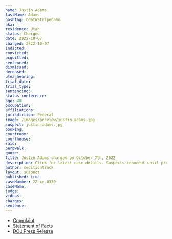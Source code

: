 ```yaml
---
name: Justin Adams
lastName: Adams
hashtag: CoatWStripeCamo
aka:
residence: Utah
status: Charged
date: 2022-10-07
charged: 2022-10-07
indicted:
convicted:
acquitted:
sentenced:
dismissed:
deceased:
plea_hearing:
trial_date:
trial_type:
sentencing:
status_conference:
age: 48
occupation:
affiliations:
jurisdiction: Federal
image: /images/preview/justin-adams.jpg
suspect: justin-adams.jpg
booking:
courtroom:
courthouse:
raid:
perpwalk:
quote:
title: Justin Adams charged on October 7th, 2022
description: Click for latest case details. Suspects innocent until proven guilty.
author: seditiontrack
layout: suspect
published: true
caseNumber: 22-cr-0350
caseName:
judge:
videos:
charges:
sentence:
---
```

- [Complaint](https://www.justice.gov/usao-dc/case-multi-defendant/file/1545446/download)
- [Statement of Facts](https://www.justice.gov/usao-dc/case-multi-defendant/file/1545451/download)
- [DOJ Press Release](https://www.justice.gov/usao-dc/pr/utah-man-arrested-felony-and-misdemeanor-charges-actions-during-jan-6-capitol-breach)
